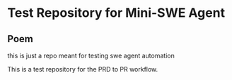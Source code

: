 # Test Repository for Mini-SWE Agent

## Poem

this is just a repo meant for testing swe agent automation


This is a test repository for the PRD to PR workflow.
